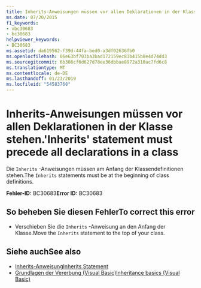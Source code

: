 ```yaml
---
title: Inherits-Anweisungen müssen vor allen Deklarationen in der Klasse stehen.
ms.date: 07/20/2015
f1_keywords:
- vbc30683
- bc30683
helpviewer_keywords:
- BC30683
ms.assetid: da619562-f39d-44fa-bed0-a3df02636fb0
ms.openlocfilehash: 06e63bf703ba3bad172159ec83b415b8e4d74dd3
ms.sourcegitcommit: 6b308cf6d627d78ee36dbbae8972a310ac7fd6c8
ms.translationtype: MT
ms.contentlocale: de-DE
ms.lasthandoff: 01/23/2019
ms.locfileid: "54583768"
---
```

# <a name="inherits-statement-must-precede-all-declarations-in-a-class"></a><span data-ttu-id="18d07-102">Inherits-Anweisungen müssen vor allen Deklarationen in der Klasse stehen.</span><span class="sxs-lookup"><span data-stu-id="18d07-102">'Inherits' statement must precede all declarations in a class</span></span>
<span data-ttu-id="18d07-103">Die `Inherits` -Anweisungen müssen am Anfang der Klassendefinitionen stehen.</span><span class="sxs-lookup"><span data-stu-id="18d07-103">The `Inherits` statements must be at the beginning of class definitions.</span></span>  
  
 <span data-ttu-id="18d07-104">**Fehler-ID:** BC30683</span><span class="sxs-lookup"><span data-stu-id="18d07-104">**Error ID:** BC30683</span></span>  
  
## <a name="to-correct-this-error"></a><span data-ttu-id="18d07-105">So beheben Sie diesen Fehler</span><span class="sxs-lookup"><span data-stu-id="18d07-105">To correct this error</span></span>  
  
-   <span data-ttu-id="18d07-106">Verschieben Sie die `Inherits` -Anweisung an den Anfang der Klasse.</span><span class="sxs-lookup"><span data-stu-id="18d07-106">Move the `Inherits` statement to the top of your class.</span></span>  
  
## <a name="see-also"></a><span data-ttu-id="18d07-107">Siehe auch</span><span class="sxs-lookup"><span data-stu-id="18d07-107">See also</span></span>
- [<span data-ttu-id="18d07-108">Inherits-Anweisung</span><span class="sxs-lookup"><span data-stu-id="18d07-108">Inherits Statement</span></span>](../../visual-basic/language-reference/statements/inherits-statement.md)
- [<span data-ttu-id="18d07-109">Grundlagen der Vererbung (Visual Basic)</span><span class="sxs-lookup"><span data-stu-id="18d07-109">Inheritance basics (Visual Basic)</span></span>](~/docs/visual-basic/programming-guide/language-features/objects-and-classes/inheritance-basics.md)
